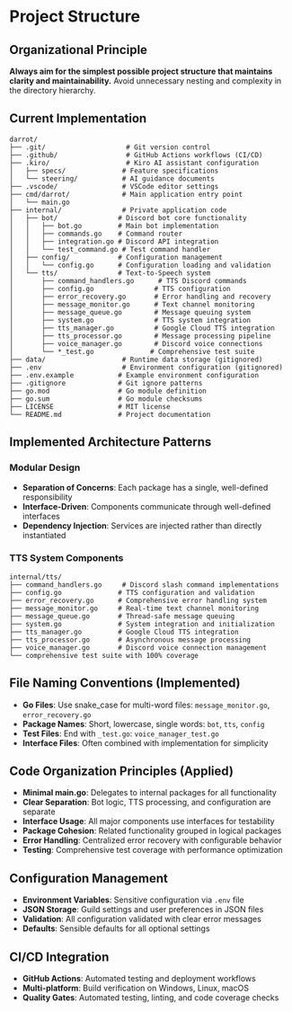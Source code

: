 # Project Structure

## Organizational Principle
**Always aim for the simplest possible project structure that maintains clarity and maintainability.** Avoid unnecessary nesting and complexity in the directory hierarchy.

## Current Implementation
```
darrot/
├── .git/                    # Git version control
├── .github/                 # GitHub Actions workflows (CI/CD)
├── .kiro/                   # Kiro AI assistant configuration
│   ├── specs/              # Feature specifications
│   └── steering/           # AI guidance documents
├── .vscode/                # VSCode editor settings
├── cmd/darrot/             # Main application entry point
│   └── main.go
├── internal/               # Private application code
│   ├── bot/               # Discord bot core functionality
│   │   ├── bot.go         # Main bot implementation
│   │   ├── commands.go    # Command router
│   │   ├── integration.go # Discord API integration
│   │   └── test_command.go # Test command handler
│   ├── config/            # Configuration management
│   │   └── config.go      # Configuration loading and validation
│   └── tts/               # Text-to-Speech system
│       ├── command_handlers.go      # TTS Discord commands
│       ├── config.go               # TTS configuration
│       ├── error_recovery.go       # Error handling and recovery
│       ├── message_monitor.go      # Text channel monitoring
│       ├── message_queue.go        # Message queuing system
│       ├── system.go               # TTS system integration
│       ├── tts_manager.go          # Google Cloud TTS integration
│       ├── tts_processor.go        # Message processing pipeline
│       ├── voice_manager.go        # Discord voice connections
│       └── *_test.go              # Comprehensive test suite
├── data/                   # Runtime data storage (gitignored)
├── .env                    # Environment configuration (gitignored)
├── .env.example           # Example environment configuration
├── .gitignore             # Git ignore patterns
├── go.mod                 # Go module definition
├── go.sum                 # Go module checksums
├── LICENSE                # MIT license
└── README.md              # Project documentation
```

## Implemented Architecture Patterns

### Modular Design
- **Separation of Concerns**: Each package has a single, well-defined responsibility
- **Interface-Driven**: Components communicate through well-defined interfaces
- **Dependency Injection**: Services are injected rather than directly instantiated

### TTS System Components
```
internal/tts/
├── command_handlers.go     # Discord slash command implementations
├── config.go              # TTS configuration and validation
├── error_recovery.go      # Comprehensive error handling system
├── message_monitor.go     # Real-time text channel monitoring
├── message_queue.go       # Thread-safe message queuing
├── system.go              # System integration and initialization
├── tts_manager.go         # Google Cloud TTS integration
├── tts_processor.go       # Asynchronous message processing
├── voice_manager.go       # Discord voice connection management
└── comprehensive test suite with 100% coverage
```

## File Naming Conventions (Implemented)
- **Go Files**: Use snake_case for multi-word files: `message_monitor.go`, `error_recovery.go`
- **Package Names**: Short, lowercase, single words: `bot`, `tts`, `config`
- **Test Files**: End with `_test.go`: `voice_manager_test.go`
- **Interface Files**: Often combined with implementation for simplicity

## Code Organization Principles (Applied)
- **Minimal main.go**: Delegates to internal packages for all functionality
- **Clear Separation**: Bot logic, TTS processing, and configuration are separate
- **Interface Usage**: All major components use interfaces for testability
- **Package Cohesion**: Related functionality grouped in logical packages
- **Error Handling**: Centralized error recovery with configurable behavior
- **Testing**: Comprehensive test coverage with performance optimization

## Configuration Management
- **Environment Variables**: Sensitive configuration via `.env` file
- **JSON Storage**: Guild settings and user preferences in JSON files
- **Validation**: All configuration validated with clear error messages
- **Defaults**: Sensible defaults for all optional settings

## CI/CD Integration
- **GitHub Actions**: Automated testing and deployment workflows
- **Multi-platform**: Build verification on Windows, Linux, macOS
- **Quality Gates**: Automated testing, linting, and code coverage checks